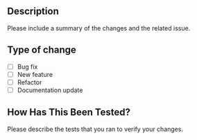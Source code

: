 ## Description

Please include a summary of the changes and the related issue.

## Type of change

- [ ] Bug fix
- [ ] New feature
- [ ] Refactor
- [ ] Documentation update

## How Has This Been Tested?

Please describe the tests that you ran to verify your changes.